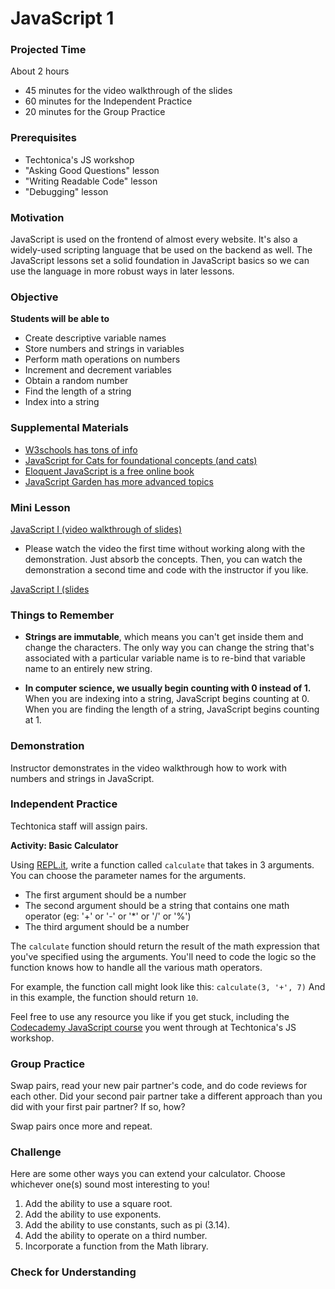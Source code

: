 # JavaScript 1

### Projected Time
About 2 hours
- 45 minutes for the video walkthrough of the slides
- 60 minutes for the Independent Practice
- 20 minutes for the Group Practice

### Prerequisites
- Techtonica's JS workshop
- "Asking Good Questions" lesson
- "Writing Readable Code" lesson
- "Debugging" lesson

### Motivation
JavaScript is used on the frontend of almost every website. It's also a widely-used scripting language that be used on the backend as well. The JavaScript lessons set a solid foundation in JavaScript basics so we can use the language in more robust ways in later lessons.

### Objective

**Students will be able to**
- Create descriptive variable names
- Store numbers and strings in variables
- Perform math operations on numbers
- Increment and decrement variables
- Obtain a random number
- Find the length of a string
- Index into a string

### Supplemental Materials

- [W3schools has tons of info](https://www.w3schools.com/js/)
- [JavaScript for Cats for foundational concepts (and cats)](http://jsforcats.com/)
- [Eloquent JavaScript is a free online book](http://eloquentjavascript.net/)
- [JavaScript Garden has more advanced topics](https://bonsaiden.github.io/JavaScript-Garden/)

### Mini Lesson

[JavaScript I (video walkthrough of slides)](https://drive.google.com/open?id=1tCb0KPmGWV2Gyylbh8pf9Pc7cD7ROixR)
- Please watch the video the first time without working along with the demonstration. Just absorb the concepts. Then, you can watch the demonstration a second time and code with the instructor if you like.

[JavaScript  I (slides](https://drive.google.com/open?id=1WIm5UCQL9TOsmW5X6suapBhyEqtk8Y2oLKb5gUqbzus)


### Things to Remember

- **Strings are immutable**, which means you can't get inside them and change the characters. The only way you can change the string that's associated with a particular variable name is to re-bind that variable name to an entirely new string.

- **In computer science, we usually begin counting with 0 instead of 1.** When you are indexing into a string, JavaScript begins counting at 0. When you are finding the length of a string, JavaScript begins counting at 1.


### Demonstration
Instructor demonstrates in the video walkthrough how to work with numbers and strings in JavaScript.


### Independent Practice

Techtonica staff will assign pairs.

**Activity: Basic Calculator**

Using [REPL.it](https://www.repl.it), write a function called `calculate` that takes in 3 arguments. You can choose the parameter names for the arguments.
- The first argument should be a number
- The second argument should be a string that contains one math operator (eg: '+' or '-' or '\*' or '/' or '%')
- The third argument should be a number

The `calculate` function should return the result of the math expression that you've specified using the arguments. You'll need to code the logic so the function knows how to handle all the various math operators. 

For example, the function call might look like this: `calculate(3, '+', 7)`
And in this example, the function should return `10`.

Feel free to use any resource you like if you get stuck, including the [Codecademy JavaScript course](https://www.codecademy.com/learn/introduction-to-javascript) you went through at Techtonica's JS workshop.
 
### Group Practice

Swap pairs, read your new pair partner's code, and do code reviews for each other. 
Did your second pair partner take a different approach than you did with your first pair partner? If so, how?

Swap pairs once more and repeat.

### Challenge

Here are some other ways you can extend your calculator. Choose whichever one(s) sound most interesting to you!

1. Add the ability to use a square root.
2. Add the ability to use exponents.
3. Add the ability to use constants, such as pi (3.14).
4. Add the ability to operate on a third number.
5. Incorporate a function from the Math library.


### Check for Understanding

